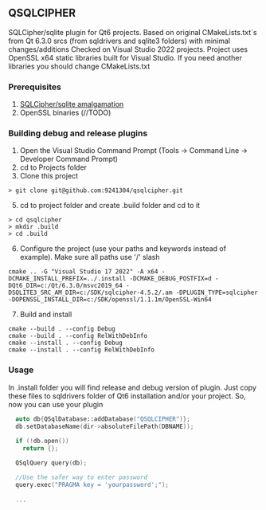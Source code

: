 ## QSQLCIPHER

SQLCipher/sqlite plugin for Qt6 projects.
Based on original CMakeLists.txt`s from Qt 6.3.0 srcs (from sqldrivers and sqlite3 folders) with minimal changes/additions
Checked on Visual Studio 2022 projects. Project uses OpenSSL x64 static libraries built for Visual Studio. If you need another libraries you should change CMakeLists.txt

### Prerequisites

1. [SQLCipher/sqlite amalgamation](https://github.com/9241304/sqlcipher-amalgamation-visual-studio)
2. OpenSSL binaries (//TODO)

### Building debug and release plugins
1. Open the Visual Studio Command Prompt (Tools -> Command Line -> Developer Command Prompt)
2. cd to Projects folder
3. Clone this project
```
> git clone git@github.com:9241304/qsqlcipher.git
```
5. cd to project folder and create .build folder and cd to it
```
> cd qsqlcipher
> mkdir .build
> cd .build
```
6. Configure the project (use your paths and keywords instead of example). Make sure all paths use '/' slash
```
cmake .. -G "Visual Studio 17 2022" -A x64 -DCMAKE_INSTALL_PREFIX=../.install -DCMAKE_DEBUG_POSTFIX=d -DQt6_DIR=c:/Qt/6.3.0/msvc2019_64 -DSQLITE3_SRC_AM_DIR=c:/SDK/sqlcipher-4.5.2/.am -DPLUGIN_TYPE=sqlcipher -DOPENSSL_INSTALL_DIR=c:/SDK/openssl/1.1.1m/OpenSSL-Win64
```
7. Build and install
```
cmake --build . --config Debug
cmake --build . --config RelWithDebInfo
cmake --install . --config Debug
cmake --install . --config RelWithDebInfo
```
### Usage

In .install folder you will find release and debug version of plugin. Just copy these files to sqldrivers folder of Qt6 installation and/or your project.
So, now you can use your plugin

```cpp
  auto db{QSqlDatabase::addDatabase("QSQLCIPHER")};
  db.setDatabaseName(dir->absoluteFilePath(DBNAME));
	
  if (!db.open())
    return {};

  QSqlQuery query(db);

  //Use the safer way to enter password 
  query.exec("PRAGMA key = 'yourpassword';");
  
  ...
```




